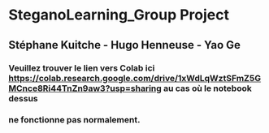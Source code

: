 # SteganoLearning_Group Project
## Stéphane Kuitche - Hugo Henneuse - Yao Ge

### Veuillez trouver le lien vers Colab ici https://colab.research.google.com/drive/1xWdLqWztSFmZ5GMCnce8Ri44TnZn9aw3?usp=sharing au cas où le notebook dessus 
### ne fonctionne pas normalement.
